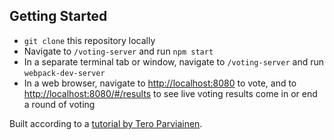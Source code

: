 ## Getting Started

* `git clone` this repository locally
* Navigate to `/voting-server` and run `npm start`
* In a separate terminal tab or window, navigate to `/voting-server` and run `webpack-dev-server`
* In a web browser, navigate to [http://localhost:8080]() to vote, and to [http://localhost:8080/#/results]() to see live voting results come in or end a round of voting

Built according to a [tutorial by Tero Parviainen](http://teropa.info/blog/2015/09/10/full-stack-redux-tutorial.html).

